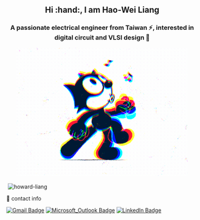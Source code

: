 <h2 align="center">Hi :hand:, I am Hao-Wei Liang</h2>
<h3 align="center">A passionate electrical engineer from Taiwan ⚡, interested in digital circuit and VLSI design 📲 </h3>

<!--
<p align="center">
<img align='center' src='https://user-images.githubusercontent.com/5713670/87202985-820dcb80-c2b6-11ea-9f56-7ec461c497c3.gif' width='200"'>
</p>
-->

<p align="center">
  <img src="./src/walk.gif" alt="animated" width="450"/>
</p>

<!-- - ⚡ Fun fact **I like cats** :cat2: -->


<p>&nbsp;<img align="center" src="https://github-readme-stats-sigma-five.vercel.app/api?username=howard-liang&show_icons=true&locale=en" alt="howard-liang" /></p>


:email: contact info

[![Gmail Badge](https://img.shields.io/badge/-howard881220@gmail.com-D14836?style=flat&logo=Gmail&logoColor=white&link=mailto:howard881220@gmail.com)](mailto:howard881220@gmail.com)
[![Microsoft_Outlook Badge](https://img.shields.io/badge/-b07502022@ntu.edu.tw-0078D4?style=flat&logo=microsoft-outlook&logoColor=white&link=mailto:b07502022@ntu.edu.tw)](mailto:b07502022@ntu.edu.tw)
[![LinkedIn Badge](https://img.shields.io/badge/-HaoWeiLiang-blue?style=flat&logo=LinkedIn&logoColor=white&link=https://www.linkedin.com/in/%E7%9A%93%E7%91%8B-%E6%A2%81-97063a225/?locale=en_US)](https://www.linkedin.com/in/%E7%9A%93%E7%91%8B-%E6%A2%81-97063a225/?locale=en_US)

<p align="left">
</p>
